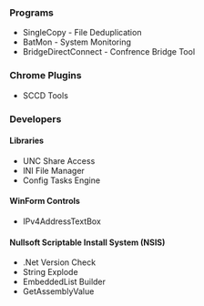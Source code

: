 ### Programs
 * SingleCopy - File Deduplication
 * BatMon - System Monitoring
 * BridgeDirectConnect - Confrence Bridge Tool

### Chrome Plugins
 * SCCD Tools

### Developers
#### Libraries
 * UNC Share Access
 * INI File Manager
 * Config Tasks Engine
#### WinForm Controls
 * IPv4AddressTextBox
#### Nullsoft Scriptable Install System (NSIS)
 * .Net Version Check
 * String Explode
 * EmbeddedList Builder
 * GetAssemblyValue
